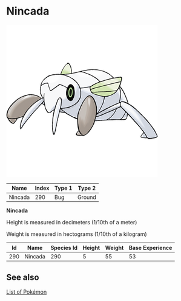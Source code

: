 # Nincada


![Nincada](images/290.png)

| **Name** | **Index** | **Type 1** | **Type 2** |
|----|----|----|----|
| Nincada | 290 | Bug | Ground  |

**Nincada** 


Height is measured in decimeters (1/10th of a meter)

Weight is measured in hectograms (1/10th of a kilogram)

| **Id** | **Name** | **Species Id** | **Height** | **Weight** | **Base Experience** |
|--------|----------|----------------|------------|------------|---------------------|
| 290 | Nincada | 290 | 5 | 55 | 53 |


## See also

[List of Pokémon](../pokemon.md)
